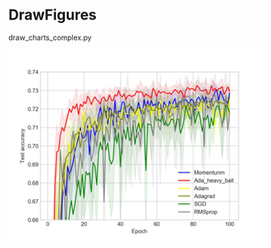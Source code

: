 # DrawFigures

draw_charts_complex.py

![Alt Text](https://github.com/liweiowl/DrawFigures/blob/main/Plot_complex/cifar10_Test%20accuracy(1).jpg)
